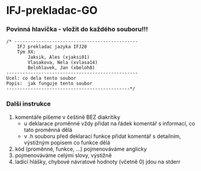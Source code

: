 # IFJ-prekladac-GO
### Povinná hlavička - vložit do každého souboru!!!
	/* ----------------------------------------------
	 	IFJ prekladac jazyka IFJ20
		Tým XX:
			Jaksik, Ales (xjaksi01)
			Vlasakova, Nela (xvlasa14)
			Belohlavek, Jan (xbeloh8)
	-------------------------------------------------
 	Ucel: co dela tento soubor
 	Popis:  jak funguje tento soubor
 	----------------------------------------------*/ 
### Další instrukce
1. komentáře píšeme v češtině BEZ diakritiky
	- u deklarace proměnné vždy přidat na řádek komentář s informací, co tato proměnná dělá
	- v .h souboru před deklaraci funkce přidat komentář s detailním, výstižným popisem co funkce dělá
2. kód (proměnné, funkce, ...) pojmenováváme anglicky
3. pojmenováváme celými slovy, výstižně
4. ladící hlášky, chybové návratové hodnoty (včetně 0) jdou na stderr



